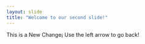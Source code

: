 ```yaml
---
layout: slide
title: "Welcome to our second slide!"
---
```

This is a New Change¡ 
Use the left arrow to go back!
